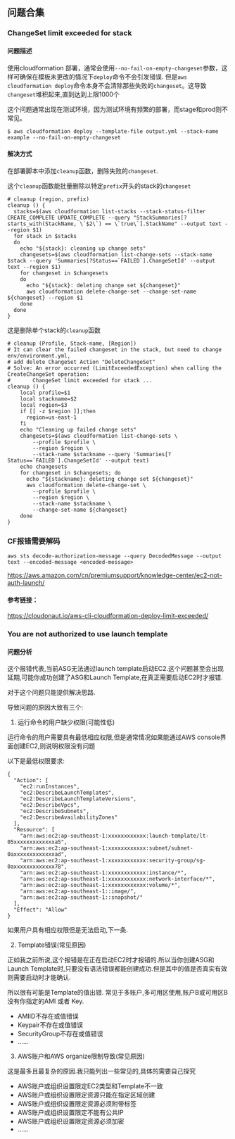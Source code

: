 

## 问题合集


### ChangeSet limit exceeded for stack

#### 问题描述
使用cloudformation 部署，通常会使用`--no-fail-on-empty-changeset`参数，这样可确保在模板未更改的情况下`deploy`命令不会引发错误.
但是`aws cloudformation deploy`命令本身不会清除那些失败的`changeset`。这导致`changeset`堆积起来,直到达到上限1000个

这个问题通常出现在测试环境，因为测试环境有频繁的部署，而stage和prod则不常见。
```shell
$ aws cloudformation deploy --template-file output.yml --stack-name example --no-fail-on-empty-changeset
```

#### 解决方式
在部署脚本中添加`cleanup`函数，删除失败的`changeset`.

这个`cleanup`函数能批量删除以特定`prefix`开头的stack的`changeset`
```shell
# cleanup (region, prefix)
cleanup () {
  stacks=$(aws cloudformation list-stacks --stack-status-filter CREATE_COMPLETE UPDATE_COMPLETE --query "StackSummaries[?starts_with(StackName, \`$2\`) == \`true\`].StackName" --output text --region $1)
  for stack in $stacks
  do
    echo "${stack}: cleaning up change sets"
    changesets=$(aws cloudformation list-change-sets --stack-name $stack --query 'Summaries[?Status==`FAILED`].ChangeSetId' --output text --region $1)
    for changeset in $changesets
    do
      echo "${stack}: deleting change set ${changeset}"
      aws cloudformation delete-change-set --change-set-name ${changeset} --region $1
    done
  done
}
```

这是删除单个stack的`cleanup`函数
```shell
# cleanup (Profile, Stack-name, [Region])
# It can clear the failed changeset in the stack, but need to change env/environment.yml, 
# add delete ChangeSet Action "DeleteChangeSet"
# Solve: An error occurred (LimitExceededException) when calling the CreateChangeSet operation: 
#       ChangeSet limit exceeded for stack ...
cleanup () {
    local profile=$1
    local stackname=$2
    local region=$3
    if [[ -z $region ]];then
      region=us-east-1
    fi
    echo "Cleaning up failed change sets"
    changesets=$(aws cloudformation list-change-sets \
        --profile $profile \
        --region $region \
        --stack-name $stackname --query 'Summaries[?Status==`FAILED`].ChangeSetId' --output text)
    echo changesets
    for changeset in $changesets; do
      echo "${stackname}: deleting change set ${changeset}"
      aws cloudformation delete-change-set \
        --profile $profile \
        --region $region \
        --stack-name $stackname \
        --change-set-name ${changeset}
    done
}
```

### CF报错需要解码

```shell
aws sts decode-authorization-message --query DecodedMessage --output text --encoded-message <encoded-message>
```

https://aws.amazon.com/cn/premiumsupport/knowledge-center/ec2-not-auth-launch/

#### 参考链接：
https://cloudonaut.io/aws-cli-cloudformation-deploy-limit-exceeded/


### You are not authorized to use launch template

#### 问题分析

这个报错代表,当前ASG无法通过launch template启动EC2.这个问题甚至会出现延期,可能你成功创建了ASG和Launch Template,在真正需要启动EC2时才报错.

对于这个问题只能提供解决思路.

导致问题的原因大致有三个:

1. 运行命令的用户缺少权限(可能性低)

运行命令的用户需要具有最低相应权限,但是通常情况如果能通过AWS console界面创建EC2,则说明权限没有问题

以下是最低权限要求:

```
{
  "Action": [
    "ec2:runInstances",
    "ec2:DescribeLaunchTemplates",
    "ec2:DescribeLaunchTemplateVersions",
    "ec2:DescribeVpcs",
    "ec2:DescribeSubnets",
    "ec2:DescribeAvailabilityZones"
  ],
  "Resource": [
    "arn:aws:ec2:ap-southeast-1:xxxxxxxxxxxx:launch-template/lt-05xxxxxxxxxxxxxa5",
    "arn:aws:ec2:ap-southeast-1:xxxxxxxxxxxx:subnet/subnet-0axxxxxxxxxxxxxad",
    "arn:aws:ec2:ap-southeast-1:xxxxxxxxxxxx:security-group/sg-0axxxxxxxxxxxxx78",
    "arn:aws:ec2:ap-southeast-1:xxxxxxxxxxxx:instance/*",
    "arn:aws:ec2:ap-southeast-1:xxxxxxxxxxxx:network-interface/*",
    "arn:aws:ec2:ap-southeast-1:xxxxxxxxxxxx:volume/*",
    "arn:aws:ec2:ap-southeast-1::image/",
    "arn:aws:ec2:ap-southeast-1::snapshot/"
  ],
  "Effect": "Allow"
}
```

如果用户具有相应权限但是无法启动,下一条.

2. Template错误(常见原因)

正如我之前所说,这个报错是在正在启动EC2时才报错的.所以当你创建ASG和Launch Template时,只要没有语法错误都能创建成功.但是其中的值是否真实有效则需要启动时才能确认.

所以很有可能是Template的值出错. 常见于多账户,多可用区使用,账户B或可用区B没有你指定的AMI 或者 Key.

* AMIID不存在或值错误
* Keypair不存在或值错误
* SecurityGroup不存在或值错误
* ......
3. AWS账户和AWS organize限制导致(常见原因)

这是最多且最复杂的原因.我只能列出一些常见的,具体的需要自己探究

* AWS账户或组织设置限定EC2类型和Template不一致
* AWS账户或组织设置限定资源只能在指定区域创建
* AWS账户或组织设置限定资源必须附带标签
* AWS账户或组织设置限定不能有公共IP
* AWS账户或组织设置限定资源必须加密
* ......
